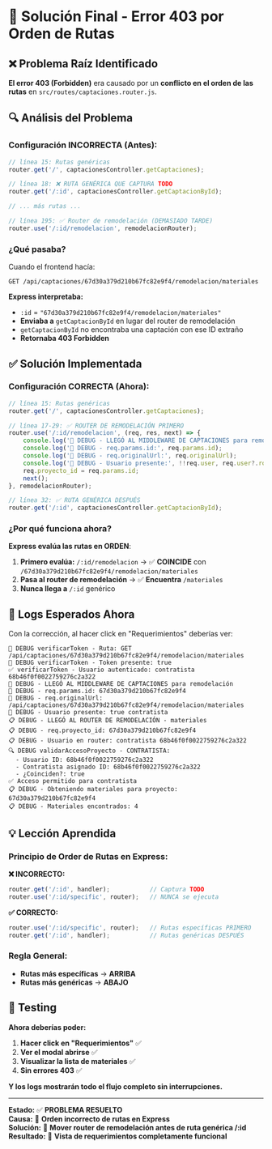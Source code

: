 # 🎯 Solución Final - Error 403 por Orden de Rutas

## ❌ **Problema Raíz Identificado**

**El error 403 (Forbidden)** era causado por un **conflicto en el orden de las rutas** en `src/routes/captaciones.router.js`.

## 🔍 **Análisis del Problema**

### **Configuración INCORRECTA (Antes):**
```javascript
// línea 15: Rutas genéricas
router.get('/', captacionesController.getCaptaciones);

// línea 18: ❌ RUTA GENÉRICA QUE CAPTURA TODO
router.get('/:id', captacionesController.getCaptacionById);

// ... más rutas ...

// línea 195: ✅ Router de remodelación (DEMASIADO TARDE)
router.use('/:id/remodelacion', remodelacionRouter);
```

### **¿Qué pasaba?**

Cuando el frontend hacía:
```
GET /api/captaciones/67d30a379d210b67fc82e9f4/remodelacion/materiales
```

**Express interpretaba:**
- `:id` = `"67d30a379d210b67fc82e9f4/remodelacion/materiales"`
- **Enviaba a** `getCaptacionById` en lugar del router de remodelación
- `getCaptacionById` no encontraba una captación con ese ID extraño
- **Retornaba 403 Forbidden**

## ✅ **Solución Implementada**

### **Configuración CORRECTA (Ahora):**
```javascript
// línea 15: Rutas genéricas
router.get('/', captacionesController.getCaptaciones);

// línea 17-29: ✅ ROUTER DE REMODELACIÓN PRIMERO
router.use('/:id/remodelacion', (req, res, next) => {
    console.log('🔗 DEBUG - LLEGÓ AL MIDDLEWARE DE CAPTACIONES para remodelación');
    console.log('🔗 DEBUG - req.params.id:', req.params.id);
    console.log('🔗 DEBUG - req.originalUrl:', req.originalUrl);
    console.log('🔗 DEBUG - Usuario presente:', !!req.user, req.user?.role);
    req.proyecto_id = req.params.id;
    next();
}, remodelacionRouter);

// línea 32: ✅ RUTA GENÉRICA DESPUÉS
router.get('/:id', captacionesController.getCaptacionById);
```

### **¿Por qué funciona ahora?**

**Express evalúa las rutas en ORDEN**:

1. **Primero evalúa:** `/:id/remodelacion` → ✅ **COINCIDE** con `/67d30a379d210b67fc82e9f4/remodelacion/materiales`
2. **Pasa al router de remodelación** → ✅ **Encuentra** `/materiales`
3. **Nunca llega a** `/:id` genérico

## 🎯 **Logs Esperados Ahora**

Con la corrección, al hacer click en "Requerimientos" deberías ver:

```
🔐 DEBUG verificarToken - Ruta: GET /api/captaciones/67d30a379d210b67fc82e9f4/remodelacion/materiales
🔐 DEBUG verificarToken - Token presente: true
✅ verificarToken - Usuario autenticado: contratista 68b46f0f0022759276c2a322
🔗 DEBUG - LLEGÓ AL MIDDLEWARE DE CAPTACIONES para remodelación
🔗 DEBUG - req.params.id: 67d30a379d210b67fc82e9f4
🔗 DEBUG - req.originalUrl: /api/captaciones/67d30a379d210b67fc82e9f4/remodelacion/materiales
🔗 DEBUG - Usuario presente: true contratista
📋 DEBUG - LLEGÓ AL ROUTER DE REMODELACIÓN - materiales
📋 DEBUG - req.proyecto_id: 67d30a379d210b67fc82e9f4
📋 DEBUG - Usuario en router: contratista 68b46f0f0022759276c2a322
🔍 DEBUG validarAccesoProyecto - CONTRATISTA:
  - Usuario ID: 68b46f0f0022759276c2a322
  - Contratista asignado ID: 68b46f0f0022759276c2a322
  - ¿Coinciden?: true
✅ Acceso permitido para contratista
📋 DEBUG - Obteniendo materiales para proyecto: 67d30a379d210b67fc82e9f4
📋 DEBUG - Materiales encontrados: 4
```

## 💡 **Lección Aprendida**

### **Principio de Order de Rutas en Express:**

**❌ INCORRECTO:**
```javascript
router.get('/:id', handler);           // Captura TODO
router.use('/:id/specific', router);   // NUNCA se ejecuta
```

**✅ CORRECTO:**
```javascript
router.use('/:id/specific', router);   // Rutas específicas PRIMERO
router.get('/:id', handler);           // Rutas genéricas DESPUÉS
```

### **Regla General:**
- **Rutas más específicas** → **ARRIBA**
- **Rutas más genéricas** → **ABAJO**

## 🧪 **Testing**

**Ahora deberías poder:**

1. **Hacer click en "Requerimientos"** ✅
2. **Ver el modal abrirse** ✅  
3. **Visualizar la lista de materiales** ✅
4. **Sin errores 403** ✅

**Y los logs mostrarán todo el flujo completo sin interrupciones.**

---

**Estado:** ✅ **PROBLEMA RESUELTO**  
**Causa:** 🔧 **Orden incorrecto de rutas en Express**  
**Solución:** 🎯 **Mover router de remodelación antes de ruta genérica /:id**  
**Resultado:** 🚀 **Vista de requerimientos completamente funcional**
